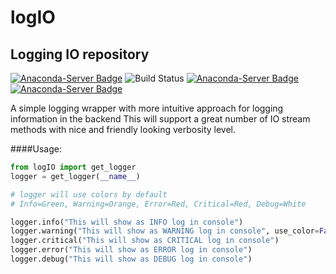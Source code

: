 # logIO 
## Logging IO repository

[![Anaconda-Server Badge](https://anaconda.org/conda-forge/pyside2/badges/version.svg)](https://anaconda.org/conda-forge/pyside2) ![Build Status](https://travis-ci.com/PixarAnimationStudios/USD.svg?branch=master) [![Anaconda-Server Badge](https://anaconda.org/conda-forge/pyside2/badges/platforms.svg)](https://anaconda.org/conda-forge/pyside2) [![Anaconda-Server Badge](https://anaconda.org/conda-forge/pyside2/badges/latest_release_relative_date.svg)](https://anaconda.org/conda-forge/pyside2)

A simple logging wrapper with more intuitive approach for logging information in the backend
This will support a great number of IO stream methods with nice and friendly looking
verbosity level.

####Usage:


```python
from logIO import get_logger    
logger = get_logger(__name__)

# logger will use colors by default
# Info=Green, Warning=Orange, Error=Red, Critical=Red, Debug=White

logger.info("This will show as INFO log in console")
logger.warning("This will show as WARNING log in console", use_color=False)  
logger.critical("This will show as CRITICAL log in console")
logger.error("This will show as ERROR log in console")
logger.debug("This will show as DEBUG log in console")

```
    
    
    
